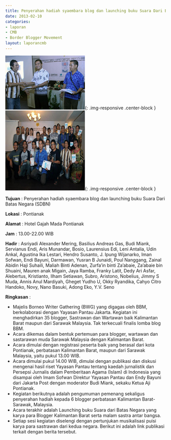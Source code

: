 ```yaml
---
title: Penyerahan hadiah syaembara blog dan launching buku Suara Dari Batas Negara (SDBN)
date: 2013-02-10
categories:
- laporan
- CMB
- Border Blogger Movement
layout: laporancmb
---
```


![Februari_10_2013_BBM_Penyerahan_Hadiah.jpg](/_uploads/Februari_10_2013_BBM_Penyerahan_Hadiah.jpg){: .img-responsive .center-block }
![Februari_10_2013_Penyerahan_Hadiah-1.jpg](/_uploads/Februari_10_2013_Penyerahan_Hadiah-1.jpg){: .img-responsive .center-block }

**Tujuan** :  Penyerahan hadiah syaembara blog  dan launching buku Suara Dari Batas Negara (SDBN) 

**Lokasi** :  Pontianak 

**Alamat** :  Hotel Gajah Mada Pontianak 

**Jam** :  13.00-22.00 WIB 

**Hadir** :
Asriyadi Alexander Mering, Basilius  Andreas Gas, Budi Miank,  Servianus Endi, Aris Munandar, Bosio, Laurensius Edi,  Leni Antalia,  Udin Ankal, Agustina Ika Lestari, Hendro Susanto, J. Ipung Wijanarko,  Iman  Sofwan, Endi Bayuni, Darmawan, Yusran B Junaidi, Poul Nanggang,  Zainal Abidin Haji Suhaili, Maliah Binti Adenan, Zurfa’in binti  Za’abaie, Za’abaie bin Shuaini,  Mauren anak Migain, Jaya Ramba, Franky  Latit, Dedy Ari Asfar, Alebertus, Kristianto,  Ilham Setiawan, Subro,  Aristono, Nobelius, Jimmy S Muda, Annis Anul Mardiyah, Gheget Yudho U,  Okky Ryandika, Cahyo Citro Handoko, Novy, Nano Basuki, Adong Eko, Y.V.  Seno  

**Ringkasan** :
* Majelis Borneo Writer Gathering (BWG) yang digagas oleh BBM,  berkolaborasi dengan Yayasan Pantau Jakarta. Kegiatan ini menghadirkan  35 blogger, Sastrawan dan Wartawan baik Kalimantan Barat maupun dari  Sarawak Malaysia. Tak terkecuali finalis lomba blog BBM.
* Acara dikemas dalam bentuk pertemuan para blogger, wartawan dan sastarawan muda  Sarawak Malaysia dengan Kalimantan Barat.
* Acara dimulai dengan registrasi peserta baik yang berasal dari kota  Pontianak, perbatasan Kalimantan Barat, maupun dari Sarawak Malaysia,  yaitu pukul 13.00 WIB.
* Acara dimulai pukul 14.00 WIB, dimulai dengan publikasi dan diskusi  mengenai hasil riset Yayasan Pantau tentang kaedah jurnalistik dan  Persepsi Jurnalis dalam Pemberitaan Agama (Islam) di Indonesia yang  disampai oleh Imam Sofwan Direktur Yayasan Pantau dan Endy Bayuni dari  Jakarta Post dengan moderator Budi Miank, sekaku Ketua Aji Pontianak.
* Kegiatan berikutnya adalah pengumuman pemenang sekaligus penyerahan  hadiah kepada 6 blogger perbatasan Kalimantan Barat-Sarawak, Malaysia.
* Acara terakhir adalah Launching buku Suara dari Batas Negara yang  karya para Blogger Kalimantan Barat serta malam sastra antar bangsa.
* Setiap sesi kegiatan diselengi dengan pertunjukan musikalisasi  puisi  karya para sastrawan dari kedua negara. Berikut ini adalah link  publikasi terkait dengan berita tersebut.
